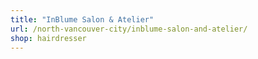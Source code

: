 ```yaml
---
title: "InBlume Salon & Atelier"
url: /north-vancouver-city/inblume-salon-and-atelier/
shop: hairdresser
---
```


